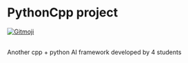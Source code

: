 # PythonCpp project

<a href="https://gitmoji.dev">
		<img src="https://img.shields.io/badge/gitmoji-%20😜%20😍-FFDD67.svg?style=flat-square"
			 alt="Gitmoji">
</a></br></br>

Another cpp + python AI framework developed by 4 students
